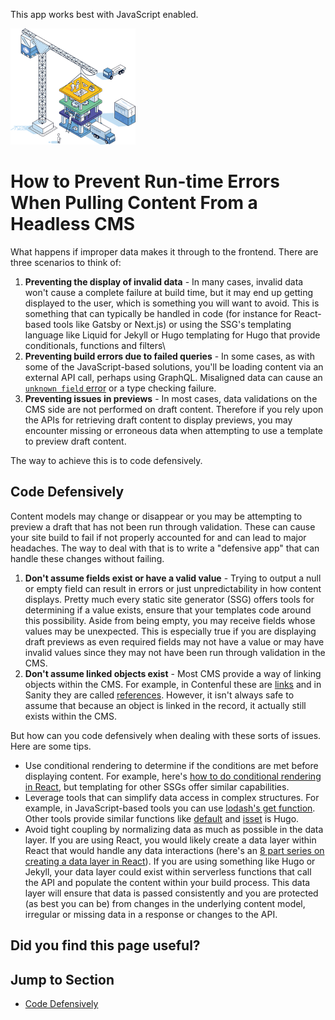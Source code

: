 This app works best with JavaScript enabled.

![Stackbit](/docs/images/stackbit-crane-sm.png)

# How to Prevent Run-time Errors When Pulling Content From a Headless CMS

What happens if improper data makes it through to the frontend. There are three scenarios to think of:

1.  **Preventing the display of invalid data** - In many cases, invalid data won't cause a complete failure at build time, but it may end up getting displayed to the user, which is something you will want to avoid. This is something that can typically be handled in code (for instance for React-based tools like Gatsby or Next.js) or using the SSG's templating language like Liquid for Jekyll or Hugo templating for Hugo that provide conditionals, functions and filters\\
2.  **Preventing build errors due to failed queries** - In some cases, as with some of the JavaScript-based solutions, you'll be loading content via an external API call, perhaps using GraphQL. Misaligned data can cause an [`unknown field` error](https://www.gatsbyjs.org/docs/troubleshooting-common-errors/#unknown-field-a-on-type-b) or a type checking failure.
3.  **Preventing issues in previews** - In most cases, data validations on the CMS side are not performed on draft content. Therefore if you rely upon the APIs for retrieving draft content to display previews, you may encounter missing or erroneous data when attempting to use a template to preview draft content.

The way to achieve this is to code defensively.

## <a href="#code_defensively" class="hash-link"><span class="icon-copy"></span></a>Code Defensively

Content models may change or disappear or you may be attempting to preview a draft that has not been run through validation. These can cause your site build to fail if not properly accounted for and can lead to major headaches. The way to deal with that is to write a "defensive app" that can handle these changes without failing.

1.  **Don't assume fields exist or have a valid value** - Trying to output a null or empty field can result in errors or just unpredictability in how content displays. Pretty much every static site generator (SSG) offers tools for determining if a value exists, ensure that your templates code around this possibility. Aside from being empty, you may receive fields whose values may be unexpected. This is especially true if you are displaying draft previews as even required fields may not have a value or may have invalid values since they may not have been run through validation in the CMS.
2.  **Don't assume linked objects exist** - Most CMS provide a way of linking objects within the CMS. For example, in Contenful these are [links](https://www.contentful.com/developers/docs/concepts/links/) and in Sanity they are called [references](https://www.sanity.io/docs/reference-type). However, it isn't always safe to assume that because an object is linked in the record, it actually still exists within the CMS.

But how can you code defensively when dealing with these sorts of issues. Here are some tips.

- Use conditional rendering to determine if the conditions are met before displaying content. For example, here's [how to do conditional rendering in React](https://reactpatterns.com/#conditional-rendering), but templating for other SSGs offer similar capabilities.
- Leverage tools that can simplify data access in complex structures. For example, in JavaScript-based tools you can use [lodash's get function](https://lodash.com/docs/4.17.15#get). Other tools provide similar functions like [default](https://gohugo.io/functions/default/) and [isset](https://gohugo.io/functions/isset/) is Hugo.
- Avoid tight coupling by normalizing data as much as possible in the data layer. If you are using React, you would likely create a data layer within React that would handle any data interactions (here's an [8 part series on creating a data layer in React](https://www.bignerdranch.com/blog/react-data-layer-series-part-1/)). If you are using something like Hugo or Jekyll, your data layer could exist within serverless functions that call the API and populate the content within your build process. This data layer will ensure that data is passed consistently and you are protected (as best you can be) from changes in the underlying content model, irregular or missing data in a response or changes to the API.

## Did you find this page useful?

## Jump to Section

- [Code Defensively](#code_defensively)
